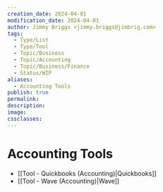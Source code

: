 ```yaml
---
creation_date: 2024-04-01
modification_date: 2024-04-01
author: Jimmy Briggs <jimmy.briggs@jimbrig.com>
tags:
  - Type/List
  - Type/Tool
  - Topic/Business
  - Topic/Accounting
  - Topic/Business/Finance
  - Status/WIP
aliases:
  - Accounting Tools
publish: true
permalink:
description:
image:
cssclasses:
---
```


# Accounting Tools

- [[Tool - Quickbooks (Accounting)|Quickbooks]]
- [[Tool - Wave (Accounting)|Wave]]